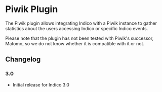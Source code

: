 # Piwik Plugin

The Piwik plugin allows integrating Indico with a Piwik instance to gather
statistics about the users accessing Indico or specific Indico events.

Please note that the plugin has not been tested with Piwik's successor,
Matomo, so we do not know whether it is compatible with it or not.

## Changelog

### 3.0

- Initial release for Indico 3.0
